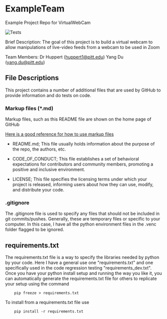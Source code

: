 # ExampleTeam
Example Project Repo for VirtualWebCam

<!-- This sets up to run the tests and place a badge on GitHub if it passes -->


![Tests](https://github.com/SSOE-ECE1390/ExampleTeam/actions/workflows/tests.yml/badge.svg)


Brief Description:
The goal of this project is to build a virtual webcam to allow manipulations of live-video feeds from a webcam to be used in Zoom

Team Members:
Dr Huppert (huppert1@pitt.edu)
Yang Du (yang.du@pitt.edu)



## File Descriptions
This project contains a number of additional files that are used by GitHub to provide information and do tests on code.

### Markup files (*.md)
Markup files, such as this README file are shown on the home page of GitHub

[Here is a good reference for how to use markup files](https://github.com/lifeparticle/Markdown-Cheatsheet)

* README.md; This file usually holds information about the purpose of the repo, the authors, etc.  

* CODE_OF_CONDUCT; This file establishes a set of behavioral expectations for contributors and community members, promoting a positive and inclusive environment.

* LICENSE; This file specifies the licensing terms under which your project is released, informing users about how they can use, modify, and distribute your code.

### .gitignore
The .gitignore file is used to specify any files that should not be included in git commits/pushes.  Generally, these are temporary files or specific to your computer.  In this case, I have all the python environment files in the .venc folder flagged to be ignored.

## requirements.txt
The requirements.txt file is a way to specify the libraries needed by python by your code.  Here I have a general use one "requirements.txt" and one specifically used in the code regression testing "requirements_dev.txt".  Once you have your python install setup and running the way you like it, you can automatically generate the requirements.txt file for others to replicate your setup using the command

```
    pip freeze > requirements.txt
```

To install from a requirements.txt file use
```
    pip install -r requirements.txt
```
